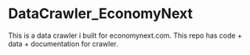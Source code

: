 # DataCrawler_EconomyNext
This is a data crawler i built for economynext.com. 
This repo has code + data + documentation for crawler.
